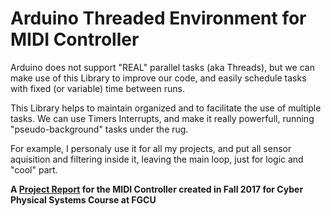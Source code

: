# Arduino Threaded Environment for MIDI Controller

Arduino does not support "REAL" parallel tasks (aka Threads), but we can make use of this Library to improve our code, and easily schedule tasks with fixed (or variable) time between runs.

This Library helps to maintain organized and to facilitate the use of multiple tasks. We can use Timers Interrupts, and make it really powerfull, running "pseudo-background" tasks under the rug.

For example, I personaly use it for all my projects, and put all sensor aquisition and filtering inside it, leaving the main loop, just for logic and "cool" part.


**A [Project Report](https://drive.google.com/open?id=1hEqjA3PE-SRrJyEcwtBeyZSpxm0rkj-E) for the MIDI Controller created in Fall 2017 for Cyber Physical Systems Course at FGCU**

